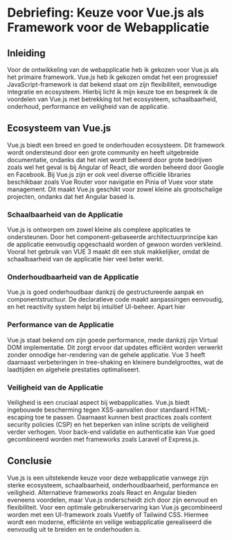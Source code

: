 # Debriefing: Keuze voor Vue.js als Framework voor de Webapplicatie

## Inleiding

Voor de ontwikkeling van de webapplicatie heb ik gekozen voor Vue.js als het primaire framework. Vue.js heb ik gekozen omdat het een progressief JavaScript-framework is dat bekend staat om zijn flexibiliteit, eenvoudige integratie en ecosysteem. Hierbij licht ik mijn keuze toe en bespreek ik de voordelen van Vue.js met betrekking tot het ecosysteem, schaalbaarheid, onderhoud, performance en veiligheid van de applicatie.

## Ecosysteem van Vue.js

Vue.js biedt een breed en goed te onderhouden ecosysteem. Dit framework wordt ondersteund door een grote community en heeft uitgebreide documentatie, ondanks dat het niet wordt beheerd door grote bedrijven zoals wel het geval is bij Angular of React, die worden beheerd door Google en Facebook. 
Bij Vue.js zijn er ook veel diverse officiële libraries beschikbaar zoals Vue Router voor navigatie en Pinia of Vuex voor state management. Dit maakt Vue.js geschikt voor zowel kleine als grootschalige projecten, ondanks dat het Angular based is. 

### Schaalbaarheid van de Applicatie

Vue.js is ontworpen om zowel kleine als complexe applicaties te ondersteunen. Door het component-gebaseerde architectuurprincipe kan de applicatie eenvoudig opgeschaald worden of gewoon worden verkleind. Vooral het gebruik van VUE 3 maakt dit een stuk makkelijker, omdat de schaalbaarheid van de applicatie hier veel beter werkt. 

### Onderhoudbaarheid van de Applicatie

Vue.js is goed onderhoudbaar dankzij de gestructureerde aanpak en componentstructuur. De declaratieve code maakt aanpassingen eenvoudig, en het reactivity system helpt bij intuïtief UI-beheer. Apart hier

### Performance van de Applicatie

Vue.js staat bekend om zijn goede performance, mede dankzij zijn Virtual DOM implementatie. Dit zorgt ervoor dat updates efficiënt worden verwerkt zonder onnodige her-rendering van de gehele applicatie. Vue 3 heeft daarnaast verbeteringen in tree-shaking en kleinere bundelgroottes, wat de laadtijden en algehele prestaties optimaliseert.

### Veiligheid van de Applicatie

Veiligheid is een cruciaal aspect bij webapplicaties. Vue.js biedt ingebouwde bescherming tegen XSS-aanvallen door standaard HTML-escaping toe te passen. Daarnaast kunnen best practices zoals content security policies (CSP) en het beperken van inline scripts de veiligheid verder verhogen. Voor back-end validatie en authenticatie kan Vue goed gecombineerd worden met frameworks zoals Laravel of Express.js.

## Conclusie

Vue.js is een uitstekende keuze voor deze webapplicatie vanwege zijn sterke ecosysteem, schaalbaarheid, onderhoudbaarheid, performance en veiligheid. Alternatieve frameworks zoals React en Angular bieden eveneens voordelen, maar Vue.js onderscheidt zich door zijn eenvoud en flexibiliteit. Voor een optimale gebruikerservaring kan Vue.js gecombineerd worden met een UI-framework zoals Vuetify of Tailwind CSS. Hiermee wordt een moderne, efficiënte en veilige webapplicatie gerealiseerd die eenvoudig uit te breiden en te onderhouden is.
<!--stackedit_data:
eyJoaXN0b3J5IjpbLTE4NTMyMDg5MDAsNDE3MzI2MjIsODM2MT
U5MjQzXX0=
-->